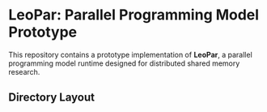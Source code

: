 # LeoPar: Parallel Programming Model Prototype

This repository contains a prototype implementation of **LeoPar**, 
a parallel programming model runtime designed for distributed shared memory research.

## Directory Layout

